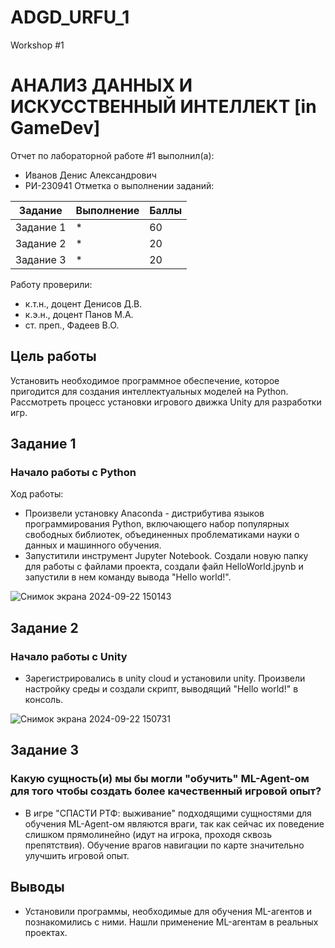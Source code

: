 # ADGD_URFU_1
Workshop #1

# АНАЛИЗ ДАННЫХ И ИСКУССТВЕННЫЙ ИНТЕЛЛЕКТ [in GameDev]
Отчет по лабораторной работе #1 выполнил(а):
- Иванов Денис Александрович
- РИ-230941
Отметка о выполнении заданий:

| Задание | Выполнение | Баллы |
| ------ | ------ | ------ |
| Задание 1 | * | 60 |
| Задание 2 | * | 20 |
| Задание 3 | * | 20 |

Работу проверили:
- к.т.н., доцент Денисов Д.В.
- к.э.н., доцент Панов М.А.
- ст. преп., Фадеев В.О.

## Цель работы
Установить необходимое программное обеспечение, которое пригодится для создания интеллектуальных моделей на Python. Рассмотреть процесс установки игрового движка Unity для разработки игр.

## Задание 1
### Начало работы с Python
Ход работы:
- Произвели установку Anaconda - дистрибутива языков программирования Python, включающего набор популярных свободных библиотек, объединенных проблематиками науки о данных и машинного обучения.
- Запуститили инструмент Jupyter Notebook. Создали новую папку для работы с файлами проекта, создали файл HelloWorld.jpynb и запустили в нем команду вывода "Hello world!".

![Снимок экрана 2024-09-22 150143](https://github.com/user-attachments/assets/18bb0be7-d45a-4218-af7e-ce8c5da2d56c)


## Задание 2
### Начало работы с Unity

- Зарегистрировались в unity cloud и установили unity. Произвели настройку среды и создали скрипт, выводящий "Hello world!" в консоль.

![Снимок экрана 2024-09-22 150731](https://github.com/user-attachments/assets/ae71babb-08eb-4ffd-a0a1-d692e99f1f9f)

## Задание 3
### Какую сущность(и) мы бы могли "обучить" ML-Agent-ом для того чтобы создать более качественный игровой опыт?

- В игре "СПАСТИ РТФ: выживание" подходящими сущностями для обучения ML-Agent-ом являются враги, так как сейчас их поведение слишком прямолинейно (идут на игрока, проходя сквозь препятствия). Обучение врагов навигации по карте значительно улучшить игровой опыт.

## Выводы

- Установили программы, необходимые для обучения ML-агентов и познакомились с ними. Нашли применение ML-агентам в реальных проектах.
